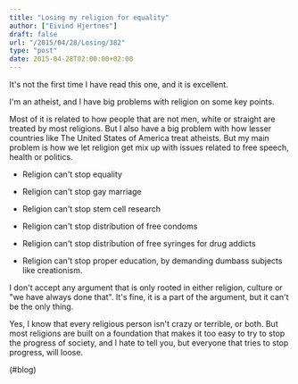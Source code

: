 ```yaml
---
title: "Losing my religion for equality"
author: ["Eivind Hjertnes"]
draft: false
url: "/2015/04/28/Losing/382"
type: "post"
date: 2015-04-28T02:00:00+02:00
---
```


It's not the first time I have read this one, and it is excellent.

I'm an atheist, and I have big problems with religion on some key
points.

Most of it is related to how people that are not men, white or straight
are treated by most religions. But I also have a big problem with how
lesser countries like The United States of America treat atheists. But
my main problem is how we let religion get mix up with issues related to
free speech, health or politics.

-   Religion can't stop equality

-   Religion can't stop gay marriage

-   Religion can't stop stem cell research

-   Religion can't stop distribution of free condoms

-   Religion can't stop distribution of free syringes for drug addicts

-   Religion can't stop proper education, by demanding dumbass subjects
    like creationism.

I don't accept any argument that is only rooted in either religion,
culture or "we have always done that". It's fine, it is a part of the
argument, but it can't be the only thing.

Yes, I know that every religious person isn't crazy or terrible, or
both. But most religions are built on a foundation that makes it too
easy to try to stop the progress of society, and I hate to tell you, but
everyone that tries to stop progress, will loose.

(#blog)
